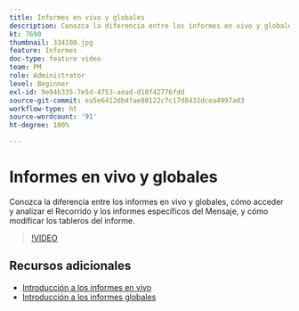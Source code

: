 ```yaml
---
title: Informes en vivo y globales
description: Conozca la diferencia entre los informes en vivo y globales, cómo acceder y analizar el Recorrido y los informes específicos del Mensaje, y cómo modificar los tableros del informe.
kt: 7690
thumbnail: 334108.jpg
feature: Informes
doc-type: feature video
team: PM
role: Administrator
level: Beginner
exl-id: 9e94b335-7e5d-4753-aead-d18f42776fdd
source-git-commit: ea5e6412db4fae88122c7c17d8432dcea4997ad3
workflow-type: ht
source-wordcount: '91'
ht-degree: 100%

---
```


# Informes en vivo y globales

Conozca la diferencia entre los informes en vivo y globales, cómo acceder y analizar el Recorrido y los informes específicos del Mensaje, y cómo modificar los tableros del informe.  

>[!VIDEO](https://video.tv.adobe.com/v/334108?quality=12)

## Recursos adicionales

* [Introducción a los informes en vivo](https://experienceleague.adobe.com/docs/journey-optimizer/using/reporting/live-report/live-report.html?lang=es)
* [Introducción a los informes globales](https://experienceleague.adobe.com/docs/journey-optimizer/using/reporting/global-report/global-report.html?lang=es)
